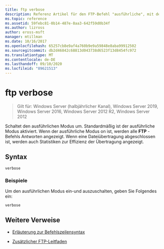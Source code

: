 ```yaml
---
title: ftp verbose
description: Referenz Artikel für den FTP-Befehl "ausführliche", mit dem der ausführliche Modus gewechselt wird.
ms.topic: reference
ms.assetid: 59febc81-0b14-487e-8aa3-642f59d0b34f
ms.author: lizross
author: eross-msft
manager: mtillman
ms.date: 10/16/2017
ms.openlocfilehash: 65257cb8e9af4a760b9e9a59848e8aba99912502
ms.sourcegitcommit: db2d46842c68813d043738d6523f13d8454fc972
ms.translationtype: MT
ms.contentlocale: de-DE
ms.lasthandoff: 09/10/2020
ms.locfileid: "89621513"
---
```

# <a name="ftp-verbose"></a>ftp verbose

> Gilt für: Windows Server (halbjährlicher Kanal), Windows Server 2019, Windows Server 2016, Windows Server 2012 R2, Windows Server 2012

Schaltet den ausführlichen Modus um. Standardmäßig ist der ausführliche Modus aktiviert. Wenn der ausführliche Modus on ist, werden alle **FTP** -Befehls Antworten angezeigt. Wenn eine Dateiübertragung abgeschlossen ist, werden auch Statistiken zur Effizienz der Übertragung angezeigt.

## <a name="syntax"></a>Syntax

```
verbose
```

### <a name="examples"></a>Beispiele

Um den ausführlichen Modus ein-und auszuschalten, geben Sie Folgendes ein:

```
verbose
```

## <a name="additional-references"></a>Weitere Verweise

- [Erläuterung zur Befehlszeilensyntax](command-line-syntax-key.md)

- [Zusätzlicher FTP-Leitfaden](/previous-versions/orphan-topics/ws.10/cc756013(v=ws.10))
